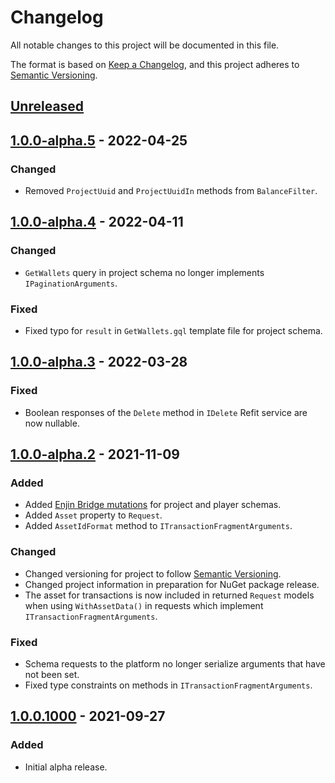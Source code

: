 ﻿# Changelog
All notable changes to this project will be documented in this file.

The format is based on [Keep a Changelog](https://keepachangelog.com/en/1.0.0/),
and this project adheres to [Semantic Versioning](https://semver.org/spec/v2.0.0.html).

## [Unreleased]

## [1.0.0-alpha.5] - 2022-04-25
### Changed
- Removed `ProjectUuid` and `ProjectUuidIn` methods from `BalanceFilter`.

## [1.0.0-alpha.4] - 2022-04-11
### Changed
- `GetWallets` query in project schema no longer implements `IPaginationArguments`.

### Fixed
- Fixed typo for `result` in `GetWallets.gql` template file for project schema.

## [1.0.0-alpha.3] - 2022-03-28
### Fixed
- Boolean responses of the `Delete` method in `IDelete` Refit service are now nullable.

## [1.0.0-alpha.2] - 2021-11-09
### Added
- Added [Enjin Bridge mutations](https://docs.enjin.io/enjin-api/sending-and-receiving-requests/enjin-bridge)
for project and player schemas.
- Added `Asset` property to `Request`.
- Added `AssetIdFormat` method to `ITransactionFragmentArguments`.

### Changed
- Changed versioning for project to follow [Semantic Versioning](https://semver.org/spec/v2.0.0.html).
- Changed project information in preparation for NuGet package release.
- The asset for transactions is now included in returned `Request` models when using `WithAssetData()` in
requests which implement `ITransactionFragmentArguments`.

### Fixed
- Schema requests to the platform no longer serialize arguments that have not been set.
- Fixed type constraints on methods in `ITransactionFragmentArguments`.

## [1.0.0.1000] - 2021-09-27
### Added
- Initial alpha release.

[Unreleased]: https://github.com/enjin/enjin-csharp-sdk/compare/1.0.0-alpha.5...HEAD
[1.0.0-alpha.5]: https://github.com/enjin/enjin-csharp-sdk/compare/1.0.0-alpha.4...1.0.0-alpha.5
[1.0.0-alpha.4]: https://github.com/enjin/enjin-csharp-sdk/compare/1.0.0-alpha.3...1.0.0-alpha.4
[1.0.0-alpha.3]: https://github.com/enjin/enjin-csharp-sdk/compare/1.0.0-alpha.2...1.0.0-alpha.3
[1.0.0-alpha.2]: https://github.com/enjin/enjin-csharp-sdk/compare/1.0.0.1000...1.0.0-alpha.2
[1.0.0.1000]: https://github.com/enjin/enjin-csharp-sdk/releases/tag/1.0.0.1000